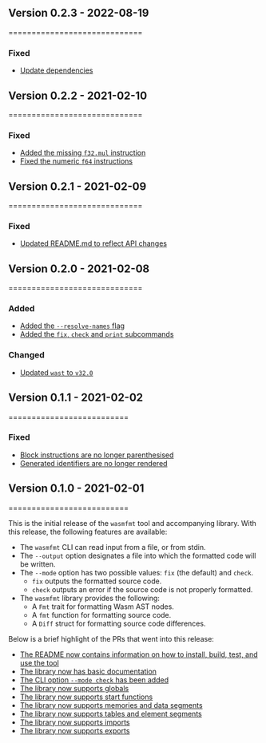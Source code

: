 ## Version 0.2.3 - 2022-08-19
=============================

### Fixed

- [Update dependencies][371b7]

[371b7]: https://github.com/philipahlberg/wasmfmt/commit/371b75da58a22a375d2269716ea3c9d4b8f4fa72

## Version 0.2.2 - 2021-02-10
=============================

### Fixed

- [Added the missing `f32.mul` instruction][82]
- [Fixed the numeric `f64` instructions][83]

[82]: https://github.com/philipahlberg/wasmfmt/pull/82
[83]: https://github.com/philipahlberg/wasmfmt/pull/83

## Version 0.2.1 - 2021-02-09
=============================
### Fixed

- [Updated README.md to reflect API changes][76]

[76]: https://github.com/philipahlberg/wasmfmt/pull/76

## Version 0.2.0 - 2021-02-08
=============================

### Added

- [Added the `--resolve-names` flag][73]
- [Added the `fix`, `check` and `print` subcommands][74]

### Changed

- [Updated `wast` to `v32.0`][71]


[71]: https://github.com/philipahlberg/wasmfmt/pull/71
[73]: https://github.com/philipahlberg/wasmfmt/pull/73
[74]: https://github.com/philipahlberg/wasmfmt/pull/74

## Version 0.1.1 - 2021-02-02
==========================

### Fixed

- [Block instructions are no longer parenthesised][68]
- [Generated identifiers are no longer rendered][70]


[68]: https://github.com/philipahlberg/wasmfmt/pull/68
[70]: https://github.com/philipahlberg/wasmfmt/pull/70

## Version 0.1.0 - 2021-02-01
==========================

This is the initial release of the `wasmfmt` tool and accompanying library.
With this release, the following features are available:

- The `wasmfmt` CLI can read input from a file, or from stdin.
- The `--output` option designates a file into which the formatted code will be written.
- The `--mode` option has two possible values: `fix` (the default) and `check`.
    - `fix` outputs the formatted source code.
    - `check` outputs an error if the source code is not properly formatted.
- The `wasmfmt` library provides the following:
    - A `Fmt` trait for formatting Wasm AST nodes.
    - A `fmt` function for formatting source code.
    - A `Diff` struct for formatting source code differences.

Below is a brief highlight of the PRs that went into this release:

- [The README now contains information on how to install, build, test, and use the tool][29]
- [The library now has basic documentation][30]
- [The CLI option `--mode check` has been added][33]
- [The library now supports globals][40]
- [The library now supports start functions][41]
- [The library now supports memories and data segments][44]
- [The library now supports tables and element segments][48]
- [The library now supports imports][50]
- [The library now supports exports][51]

[29]: https://github.com/philipahlberg/wasmfmt/pull/29
[30]: https://github.com/philipahlberg/wasmfmt/pull/30
[33]: https://github.com/philipahlberg/wasmfmt/pull/33
[40]: https://github.com/philipahlberg/wasmfmt/pull/40
[41]: https://github.com/philipahlberg/wasmfmt/pull/41
[44]: https://github.com/philipahlberg/wasmfmt/pull/44
[48]: https://github.com/philipahlberg/wasmfmt/pull/48
[50]: https://github.com/philipahlberg/wasmfmt/pull/50
[51]: https://github.com/philipahlberg/wasmfmt/pull/51
